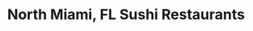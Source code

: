 ---
layout: city
title: North Miami, FL Sushi Restaurants
permalink: /florida/north-miami/
stateAbbr: FL
stateName: Florida
cityName: North Miami

---